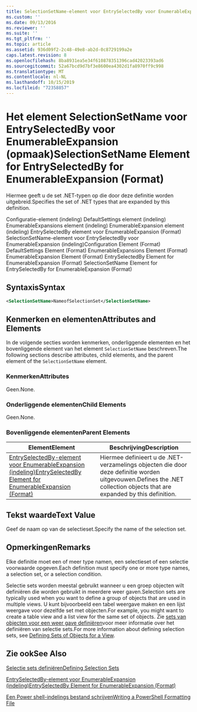 ```yaml
---
title: SelectionSetName-element voor EntrySelectedBy voor EnumerableExpansion (indeling) | Microsoft Docs
ms.custom: ''
ms.date: 09/13/2016
ms.reviewer: ''
ms.suite: ''
ms.tgt_pltfrm: ''
ms.topic: article
ms.assetid: 936d09f2-2c48-49e8-ab2d-0c8729199a2e
caps.latest.revision: 8
ms.openlocfilehash: 8ba8931ea5e34f610878351396cad42023393ad6
ms.sourcegitcommit: 52a67bcd9d7bf3e8600ea4302d1fa8970ff9c998
ms.translationtype: MT
ms.contentlocale: nl-NL
ms.lasthandoff: 10/15/2019
ms.locfileid: "72358857"
---
```

# <a name="selectionsetname-element-for-entryselectedby-for-enumerableexpansion-format"></a><span data-ttu-id="c2043-102">Het element SelectionSetName voor EntrySelectedBy voor EnumerableExpansion (opmaak)</span><span class="sxs-lookup"><span data-stu-id="c2043-102">SelectionSetName Element for EntrySelectedBy for EnumerableExpansion (Format)</span></span>

<span data-ttu-id="c2043-103">Hiermee geeft u de set .NET-typen op die door deze definitie worden uitgebreid.</span><span class="sxs-lookup"><span data-stu-id="c2043-103">Specifies the set of .NET types that are expanded by this definition.</span></span>

<span data-ttu-id="c2043-104">Configuratie-element (indeling) DefaultSettings element (indeling) EnumerableExpansions element (indeling) EnumerableExpansion element (indeling) EntrySelectedBy element voor EnumerableExpansion (Format) SelectionSetName-element voor EntrySelectedBy voor EnumerableExpansion (indeling)</span><span class="sxs-lookup"><span data-stu-id="c2043-104">Configuration Element (Format) DefaultSettings Element (Format) EnumerableExpansions Element (Format) EnumerableExpansion Element (Format) EntrySelectedBy Element for EnumerableExpansion (Format) SelectionSetName Element for EntrySelectedBy for EnumerableExpansion (Format)</span></span>

## <a name="syntax"></a><span data-ttu-id="c2043-105">Syntaxis</span><span class="sxs-lookup"><span data-stu-id="c2043-105">Syntax</span></span>

```xml
<SelectionSetName>NameofSelectionSet</SelectionSetName>

```

## <a name="attributes-and-elements"></a><span data-ttu-id="c2043-106">Kenmerken en elementen</span><span class="sxs-lookup"><span data-stu-id="c2043-106">Attributes and Elements</span></span>

<span data-ttu-id="c2043-107">In de volgende secties worden kenmerken, onderliggende elementen en het bovenliggende element van het element `SelectionSetName` beschreven.</span><span class="sxs-lookup"><span data-stu-id="c2043-107">The following sections describe attributes, child elements, and the parent element of the `SelectionSetName` element.</span></span>

### <a name="attributes"></a><span data-ttu-id="c2043-108">Kenmerken</span><span class="sxs-lookup"><span data-stu-id="c2043-108">Attributes</span></span>

<span data-ttu-id="c2043-109">Geen.</span><span class="sxs-lookup"><span data-stu-id="c2043-109">None.</span></span>

### <a name="child-elements"></a><span data-ttu-id="c2043-110">Onderliggende elementen</span><span class="sxs-lookup"><span data-stu-id="c2043-110">Child Elements</span></span>

<span data-ttu-id="c2043-111">Geen.</span><span class="sxs-lookup"><span data-stu-id="c2043-111">None.</span></span>

### <a name="parent-elements"></a><span data-ttu-id="c2043-112">Bovenliggende elementen</span><span class="sxs-lookup"><span data-stu-id="c2043-112">Parent Elements</span></span>

|<span data-ttu-id="c2043-113">Element</span><span class="sxs-lookup"><span data-stu-id="c2043-113">Element</span></span>|<span data-ttu-id="c2043-114">Beschrijving</span><span class="sxs-lookup"><span data-stu-id="c2043-114">Description</span></span>|
|-------------|-----------------|
|[<span data-ttu-id="c2043-115">EntrySelectedBy-element voor EnumerableExpansion (indeling)</span><span class="sxs-lookup"><span data-stu-id="c2043-115">EntrySelectedBy Element for EnumerableExpansion (Format)</span></span>](./entryselectedby-element-for-enumerableexpansion-format.md)|<span data-ttu-id="c2043-116">Hiermee definieert u de .NET-verzamelings objecten die door deze definitie worden uitgevouwen.</span><span class="sxs-lookup"><span data-stu-id="c2043-116">Defines the .NET collection objects that are expanded by this definition.</span></span>|

## <a name="text-value"></a><span data-ttu-id="c2043-117">Tekst waarde</span><span class="sxs-lookup"><span data-stu-id="c2043-117">Text Value</span></span>

<span data-ttu-id="c2043-118">Geef de naam op van de selectieset.</span><span class="sxs-lookup"><span data-stu-id="c2043-118">Specify the name of the selection set.</span></span>

## <a name="remarks"></a><span data-ttu-id="c2043-119">Opmerkingen</span><span class="sxs-lookup"><span data-stu-id="c2043-119">Remarks</span></span>

<span data-ttu-id="c2043-120">Elke definitie moet een of meer type namen, een selectieset of een selectie voorwaarde opgeven.</span><span class="sxs-lookup"><span data-stu-id="c2043-120">Each definition must specify one or more type names, a selection set, or a selection condition.</span></span>

<span data-ttu-id="c2043-121">Selectie sets worden meestal gebruikt wanneer u een groep objecten wilt definiëren die worden gebruikt in meerdere weer gaven.</span><span class="sxs-lookup"><span data-stu-id="c2043-121">Selection sets are typically used when you want to define a group of objects that are used in multiple views.</span></span> <span data-ttu-id="c2043-122">U kunt bijvoorbeeld een tabel weergave maken en een lijst weergave voor dezelfde set met objecten.</span><span class="sxs-lookup"><span data-stu-id="c2043-122">For example, you might want to create a table view and a list view for the same set of objects.</span></span> <span data-ttu-id="c2043-123">Zie [sets van objecten voor een weer gave definiëren](./defining-selection-sets.md)voor meer informatie over het definiëren van selectie sets.</span><span class="sxs-lookup"><span data-stu-id="c2043-123">For more information about defining selection sets, see [Defining Sets of Objects for a View](./defining-selection-sets.md).</span></span>

## <a name="see-also"></a><span data-ttu-id="c2043-124">Zie ook</span><span class="sxs-lookup"><span data-stu-id="c2043-124">See Also</span></span>

[<span data-ttu-id="c2043-125">Selectie sets definiëren</span><span class="sxs-lookup"><span data-stu-id="c2043-125">Defining Selection Sets</span></span>](./defining-selection-sets.md)

[<span data-ttu-id="c2043-126">EntrySelectedBy-element voor EnumerableExpansion (indeling)</span><span class="sxs-lookup"><span data-stu-id="c2043-126">EntrySelectedBy Element for EnumerableExpansion (Format)</span></span>](./entryselectedby-element-for-enumerableexpansion-format.md)

[<span data-ttu-id="c2043-127">Een Power shell-indelings bestand schrijven</span><span class="sxs-lookup"><span data-stu-id="c2043-127">Writing a PowerShell Formatting File</span></span>](./writing-a-powershell-formatting-file.md)
